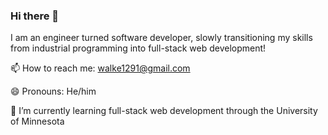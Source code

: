 ### Hi there 👋

I am an engineer turned software developer, slowly transitioning my skills from industrial programming into full-stack web development!

📫 How to reach me: walke1291@gmail.com

😄 Pronouns: He/him

🌱 I’m currently learning full-stack web development through the University of Minnesota
 
<!--
**calebkw91/calebkw91** is a ✨ _special_ ✨ repository because its `README.md` (this file) appears on your GitHub profile.

Here are some ideas to get you started:

- 🔭 I’m currently working on ...
- 🌱 I’m currently learning ...
- 👯 I’m looking to collaborate on ...
- 🤔 I’m looking for help with ...
- 💬 Ask me about ...
- 📫 How to reach me: ...
- 😄 Pronouns: ...
- ⚡ Fun fact: ...
-->
